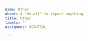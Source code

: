 ```yaml
---
name: Other
about: A "do-all" to report anything
title: Other
labels: ''
assignees: OSINTI4L

---
```



